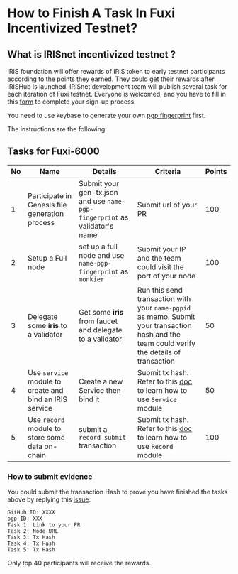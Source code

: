# How to Finish A Task In Fuxi Incentivized Testnet?

## What is IRISnet incentivized testnet ?

IRIS foundation will offer rewards of IRIS token to early testnet participants according to the points they earned. They could get their rewards after IRISHub is launched. IRISnet development team will publish several task for each iteration of Fuxi testnet. Everyone is welcomed, and you have to fill in this [form](http://cn.mikecrm.com/H9aoXak) to complete your sign-up process. 

You need to use keybase to generate your own [pgp fingerprint](https://github.com/irisnet/testnets/blob/master/fuxi/How%20to%20use%20keybase.md) first. 

The instructions are the following: 

## Tasks for Fuxi-6000

| No   | Name                                            | Details                                                      | Criteria                                                     | Points |
| ---- | ----------------------------------------------- | ------------------------------------------------------------ | ------------------------------------------------------------ | ------ |
| 1    | Participate in Genesis file generation process  | Submit your gen-tx.json and use `name-pgp-fingerprint` as validator's name | Submit url of your PR                                        | 100    |
| 2    | Setup a Full node                               | set up a full node and use `name-pgp-fingerprint` as `monkier` | Submit your IP and the team could visit the port of your node | 100    |
| 3    | Delegate some **iris** to a validator           | Get some **iris** from faucet and delegate to a validator    | Run this send transaction with your `name-pgpid` as memo. Submit your transaction hash and the team could verify the details of transaction | 50     |
| 4    | Use `service` module to create and bind an IRIS service  | Create a new Service  then bind it                                       | Submit tx hash.  Refer to this [doc](https://www.irisnet.org/docs/cli-client/service/#available-commands) to learn how to use `Service` module | 50     |
| 5    | Use `record` module to store some data on-chain | submit a `record submit  `transaction                        | Submit tx hash.  Refer to this [doc](https://www.irisnet.org/docs/cli-client/record/#description) to learn how to use `Record` module | 100    |

### How to submit evidence

You could submit the transaction Hash to prove you have finished the tasks above by replying this [issue](https://github.com/irisnet/testnets/issues/211):

```
GitHub ID: XXXX
pgp ID: XXX
Task 1: Link to your PR
Task 2: Node URL
Task 3: Tx Hash
Task 4: Tx Hash
Task 5: Tx Hash

```
Only top 40 participants will receive the rewards. 
